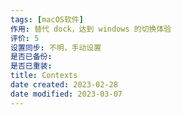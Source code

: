 ```yaml
---
tags: [macOS软件]
作用: 替代 dock，达到 windows 的切换体验
评价: 5
设置同步: 不明，手动设置
是否已备份:
是否已重装:
title: Contexts
date created: 2023-02-28
date modified: 2023-03-07
---
```

